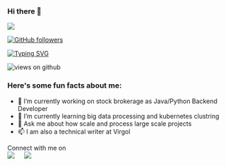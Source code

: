 ### Hi there 👋

<img src="https://profile-counter.glitch.me/esmaily/count.svg">

[![GitHub followers](https://img.shields.io/github/followers/esmaily.svg?style=social&label=Followers)](https://github.com/esmaily?tab=followers)

[![Typing SVG](https://readme-typing-svg.herokuapp.com?font=Architects+Daughter&color=7AF79A&size=30&lines=Hey!+It's+Jafar!;I'm+a+Backend+Developer...;I'm+also+Solution+Architect)](https://git.io/typing-svg)

<img src="https://komarev.com/ghpvc/?username=esmaily&label=Views&color=brightgreen&style=flat-square" alt="views on github" />

<h3> Here's some fun facts about me: </h3>

- 🔭 I’m currently working on stock brokerage as  Java/Python Backend Developer
- 🌱 I’m currently learning big data processing and kubernetes clustring
- 💬 Ask me about how scale and process large scale projects 
- 📫 I am also a technical writer at Virgol 

<p>Connect with me on
<br>	
<a target="_blank" href="https://www.linkedin.com/in/jaffar-esmaili/"><img src="https://img.shields.io/badge/-LinkedIn-0077B5?style=for-the-badge&logo=Linkedin&logoColor=white"></img></a>
&emsp;
<a target="_blank" href="mailto:jafar9898@gmail.com"
><img src="https://img.shields.io/badge/-Gmail-D14836?style=for-the-badge&logo=Gmail&logoColor=white"></img></a>
&emsp;
